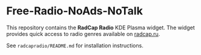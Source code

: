 # Free-Radio-NoAds-NoTalk

This repository contains the **RadCap Radio** KDE Plasma widget. The widget
provides quick access to radio genres available on [radcap.ru](http://radcap.ru).

See `radcapradio/README.md` for installation instructions.
